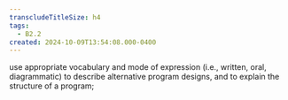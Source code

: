 ```yaml
---
transcludeTitleSize: h4
tags:
  - B2.2
created: 2024-10-09T13:54:08.000-0400
---
```

use appropriate vocabulary and mode of expression (i.e., written, oral, diagrammatic) to describe alternative program designs, and to explain the structure of a program;